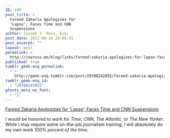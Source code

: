 ```yaml
---
ID: 498
post_title: >
  Fareed Zakaria Apologizes for
  ‘Lapse’; Faces Time and CNN
  Suspensions
author: Joseph J. Ross, Esq.
post_date: 2012-08-18 20:08:41
post_excerpt: ""
layout: post
permalink: >
  http://joeross.me/blog/links/fareed-zakaria-apologizes-for-lapse-faces-time/
published: true
tumblr_geek-esq_permalink:
  - >
    http://geek-esq.tumblr.com/post/29708242055/fareed-zakaria-apologizes-for-lapse-faces-time
tumblr_geek-esq_id:
  - "29708242055"
gfonts_meta_no_font:
  - "1"
---
```

<a href='http://www.theatlanticwire.com/business/2012/08/fareed-zakarias-take-gun-control-strikingly-similar-new-yorkers/55652/'>Fareed Zakaria Apologizes for ‘Lapse’; Faces Time and CNN Suspensions</a><div class="link_description"><p>I would be honored to work for <em>Time</em>, <em>CNN</em>, <em>The Atlantic</em>, or <em>The New Yorker</em>. While I may require some on-the-job journalism training, I will absolutely do my own work <em>100% percent of the time.</em></p></div>
